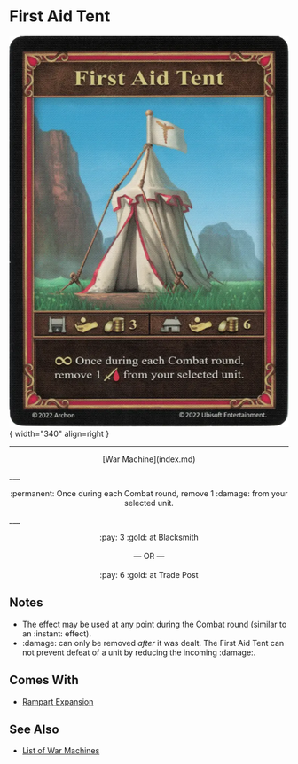 # First Aid Tent

![First Aid Tent](../assets/war_machines-first_aid_tent.webp){ width="340" align=right }

___
<p style="text-align: center;" markdown>[War Machine](index.md)</p>
___
<p style="text-align: center;" markdown>:permanent: Once during each Combat round, remove 1 :damage: from your selected unit.</p>
___
<p style="text-align: center;" markdown>:pay: 3 :gold: at Blacksmith<br><br>— OR —<br><br>:pay: 6 :gold: at Trade Post</p>


## Notes

- The effect may be used at any point during the Combat round (similar to an :instant: effect).
- :damage: can only be removed *after* it was dealt. The First Aid Tent can not prevent defeat of a unit by reducing the incoming :damage:.


## Comes With

- [Rampart Expansion](../content/rampart_expansion.md)


## See Also

- [List of War Machines](index.md)
